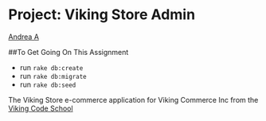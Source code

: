 Project: Viking Store Admin
========================

[Andrea A](https://github.com/andie5/project_viking_store)

##To Get Going On This Assignment
- run `rake db:create`
- run `rake db:migrate`
- run `rake db:seed`


The Viking Store e-commerce application for Viking Commerce Inc
from the [Viking Code School](http://vikingcodeschool.com)